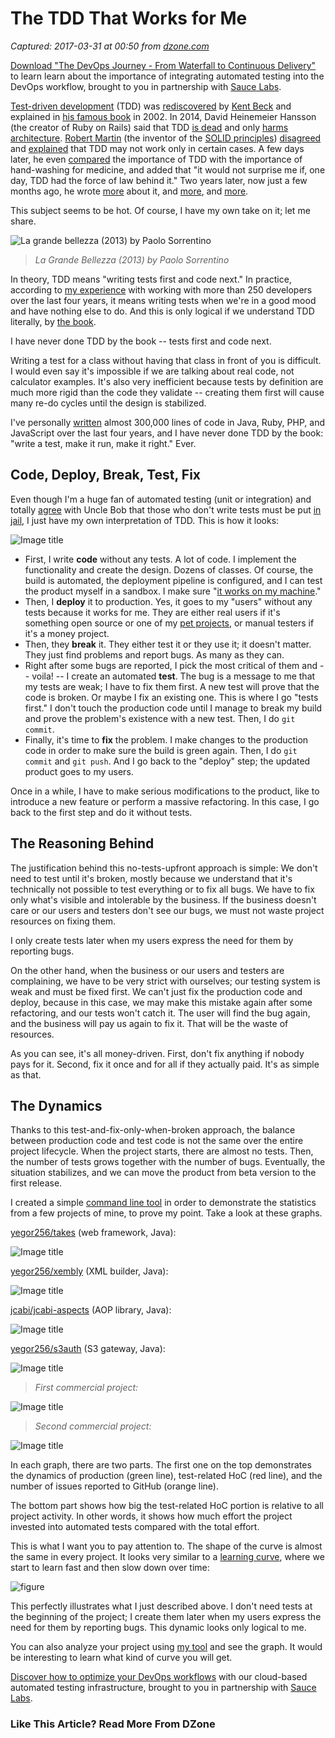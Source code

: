 # The TDD That Works for Me

_Captured: 2017-03-31 at 00:50 from [dzone.com](https://dzone.com/articles/the-tdd-that-works-for-me-1?oid=twitter&utm_content=buffer95b84&utm_medium=social&utm_source=twitter.com&utm_campaign=buffer)_

[Download "The DevOps Journey - From Waterfall to Continuous Delivery"](https://dzone.com/go?i=161130&u=http%3A%2F%2Finfo.saucelabs.com%2Fpaper-the-devops-journey.html%3Futm_campaign%3Ddevopsjourney%2Bwp%26utm_medium%3Dtextlink%26utm_source%3Ddzone-devops%26utm_content%3Darticle) to learn learn about the importance of integrating automated testing into the DevOps workflow, brought to you in partnership with [Sauce Labs](https://dzone.com/go?i=161130&u=http%3A%2F%2Finfo.saucelabs.com%2Fpaper-the-devops-journey.html%3Futm_campaign%3Ddevopsjourney%2Bwp%26utm_medium%3Dtextlink%26utm_source%3Ddzone-devops%26utm_content%3Darticle).

[Test-driven development](https://en.wikipedia.org/wiki/Test-driven_development) (TDD) was [rediscovered](https://www.quora.com/Why-does-Kent-Beck-refer-to-the-rediscovery-of-test-driven-development) by [Kent Beck](https://en.wikipedia.org/wiki/Kent_Beck) and explained in [his famous book](http://amzn.to/2mTuxCs) in 2002. In 2014, David Heinemeier Hansson (the creator of Ruby on Rails) said that TDD [is dead](http://david.heinemeierhansson.com/2014/tdd-is-dead-long-live-testing.html) and only [harms architecture](http://david.heinemeierhansson.com/2014/test-induced-design-damage.html). [Robert Martin](https://en.wikipedia.org/wiki/Robert_Cecil_Martin) (the inventor of the [SOLID principles](https://en.wikipedia.org/wiki/SOLID_%28object-oriented_design%29)) [disagreed](https://8thlight.com/blog/uncle-bob/2014/04/25/MonogamousTDD.html) and [explained](https://8thlight.com/blog/uncle-bob/2014/04/30/When-tdd-does-not-work.html) that TDD may not work only in certain cases. A few days later, he even [compared](https://8thlight.com/blog/uncle-bob/2014/05/02/ProfessionalismAndTDD.html) the importance of TDD with the importance of hand-washing for medicine, and added that "it would not surprise me if, one day, TDD had the force of law behind it." Two years later, now just a few months ago, he wrote [more](http://blog.cleancoder.com/uncle-bob/2017/03/03/TDD-Harms-Architecture.html) about it, and [more](http://blog.cleancoder.com/uncle-bob/2017/03/06/TestingLikeTheTSA.html), and [more](http://blog.cleancoder.com/uncle-bob/2016/11/10/TDD-Doesnt-work.html).

This subject seems to be hot. Of course, I have my own take on it; let me share.

![La grande bellezza \(2013\) by Paolo Sorrentino](https://cf.jare.io/?u=http://www.yegor256.com/images/2017/03/la-grande-bellezza.jpg)

> _La Grande Bellezza (2013) by Paolo Sorrentino_

In theory, TDD means "writing tests first and code next." In practice, according to [my experience](http://www.teamed.io) with working with more than 250 developers over the last four years, it means writing tests when we're in a good mood and have nothing else to do. And this is only logical if we understand TDD literally, by [the book](https://en.wikipedia.org/wiki/Kent_Beck).

I have never done TDD by the book -- tests first and code next.

Writing a test for a class without having that class in front of you is difficult. I would even say it's impossible if we are talking about real code, not calculator examples. It's also very inefficient because tests by definition are much more rigid than the code they validate -- creating them first will cause many re-do cycles until the design is stabilized.

I've personally [written](https://github.com/yegor256) almost 300,000 lines of code in Java, Ruby, PHP, and JavaScript over the last four years, and I have never done TDD by the book: "write a test, make it run, make it right." Ever.

## Code, Deploy, Break, Test, Fix

Even though I'm a huge fan of automated testing (unit or integration) and totally [agree](https://8thlight.com/blog/uncle-bob/2014/05/02/ProfessionalismAndTDD.html) with Uncle Bob that those who don't write tests must be put [in jail](http://www.yegor256.com/2015/11/24/imprisonment-for-irresponsible-coding.html), I just have my own interpretation of TDD. This is how it looks:

![Image title](http://www.yegor256.com/images/2017/03/cdbtf.svg)

  * First, I write **code** without any tests. A lot of code. I implement the functionality and create the design. Dozens of classes. Of course, the build is automated, the deployment pipeline is configured, and I can test the product myself in a sandbox. I make sure "[it works on my machine](https://blog.codinghorror.com/the-works-on-my-machine-certification-program/)."
  * Then, I **deploy** it to production. Yes, it goes to my "users" without any tests because it works for me. They are either real users if it's something open source or one of my [pet projects](http://www.yegor256.com/pets.html), or manual testers if it's a money project.
  * Then, they **break** it. They either test it or they use it; it doesn't matter. They just find problems and report bugs. As many as they can.
  * Right after some bugs are reported, I pick the most critical of them and -- voila! -- I create an automated **test**. The bug is a message to me that my tests are weak; I have to fix them first. A new test will prove that the code is broken. Or maybe I fix an existing one. This is where I go "tests first." I don't touch the production code until I manage to break my build and prove the problem's existence with a new test. Then, I do `git commit`.
  * Finally, it's time to **fix** the problem. I make changes to the production code in order to make sure the build is green again. Then, I do `git commit` and `git push`. And I go back to the "deploy" step; the updated product goes to my users.

Once in a while, I have to make serious modifications to the product, like to introduce a new feature or perform a massive refactoring. In this case, I go back to the first step and do it without tests.

## The Reasoning Behind

The justification behind this no-tests-upfront approach is simple: We don't need to test until it's broken, mostly because we understand that it's technically not possible to test everything or to fix all bugs. We have to fix only what's visible and intolerable by the business. If the business doesn't care or our users and testers don't see our bugs, we must not waste project resources on fixing them.

I only create tests later when my users express the need for them by reporting bugs.

On the other hand, when the business or our users and testers are complaining, we have to be very strict with ourselves; our testing system is weak and must be fixed first. We can't just fix the production code and deploy, because in this case, we may make this mistake again after some refactoring, and our tests won't catch it. The user will find the bug again, and the business will pay us again to fix it. That will be the waste of resources.

As you can see, it's all money-driven. First, don't fix anything if nobody pays for it. Second, fix it once and for all if they actually paid. It's as simple as that.

## The Dynamics

Thanks to this test-and-fix-only-when-broken approach, the balance between production code and test code is not the same over the entire project lifecycle. When the project starts, there are almost no tests. Then, the number of tests grows together with the number of bugs. Eventually, the situation stabilizes, and we can move the product from beta version to the first release.

I created a simple [command line tool](https://github.com/yegor256/tdx) in order to demonstrate the statistics from a few projects of mine, to prove my point. Take a look at these graphs.

[yegor256/takes](https://github.com/yegor256/takes) (web framework, Java):

![Image title](http://www.yegor256.com/images/2017/03/cdbtf-takes.svg)

[yegor256/xembly](https://github.com/yegor256/xembly) (XML builder, Java):

![Image title](http://www.yegor256.com/images/2017/03/cdbtf-xembly.svg)

[jcabi/jcabi-aspects](https://github.com/jcabi/jcabi-aspects) (AOP library, Java):

![Image title](http://www.yegor256.com/images/2017/03/cdbtf-jcabi-aspects.svg)

[yegor256/s3auth](https://github.com/yegor256/s3auth) (S3 gateway, Java):

![Image title](http://www.yegor256.com/images/2017/03/cdbtf-s3auth.svg)

> _First commercial project:_

![Image title](http://www.yegor256.com/images/2017/03/cdbtf-xockets-layer.svg)

> _Second commercial project:_

![Image title](http://www.yegor256.com/images/2017/03/cdbtf-xockets-hadoop-transport.svg)

In each graph, there are two parts. The first one on the top demonstrates the dynamics of production (green line), test-related HoC (red line), and the number of issues reported to GitHub (orange line).

The bottom part shows how big the test-related HoC portion is relative to all project activity. In other words, it shows how much effort the project invested into automated tests compared with the total effort.

This is what I want you to pay attention to. The shape of the curve is almost the same in every project. It looks very similar to a [learning curve](https://en.wikipedia.org/wiki/Learning_curve), where we start to learn fast and then slow down over time:

![figure](http://cf.jare.io/?u=http%3A%2F%2Fwww.yegor256.com%2Fimages%2F2017%2F03%2Fcdbtf-graph.png)

This perfectly illustrates what I just described above. I don't need tests at the beginning of the project; I create them later when my users express the need for them by reporting bugs. This dynamic looks only logical to me.

You can also analyze your project using [my tool](https://github.com/yegor256/tdx) and see the graph. It would be interesting to learn what kind of curve you will get.

[Discover how to optimize your DevOps workflows](https://dzone.com/go?i=161129&u=http%3A%2F%2Finfo.saucelabs.com%2Fpaper-the-devops-journey.html%3Futm_campaign%3Ddevopsjourney%2Bwp%26utm_medium%3Dtextlink%26utm_source%3Ddzone-devops%26utm_content%3Darticle) with our cloud-based automated testing infrastructure, brought to you in partnership with [Sauce Labs](https://dzone.com/go?i=161129&u=http%3A%2F%2Finfo.saucelabs.com%2Fpaper-the-devops-journey.html%3Futm_campaign%3Ddevopsjourney%2Bwp%26utm_medium%3Dtextlink%26utm_source%3Ddzone-devops%26utm_content%3Darticle).

### Like This Article? Read More From DZone
